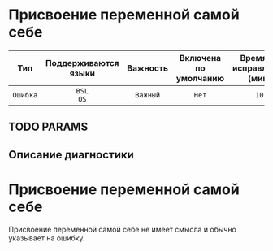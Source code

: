# Присвоение переменной самой себе

| Тип | Поддерживаются<br/>языки | Важность | Включена<br/>по умолчанию | Время на<br/>исправление (мин) | Тэги |
| :-: | :-: | :-: | :-: | :-: | :-: |
| `Ошибка` | `BSL`<br/>`OS` | `Важный` | `Нет` | `10` | `suspicious` |


## TODO PARAMS

## Описание диагностики

# Присвоение переменной самой себе

Присвоение переменной самой себе не имеет смысла и обычно указывает на ошибку.
